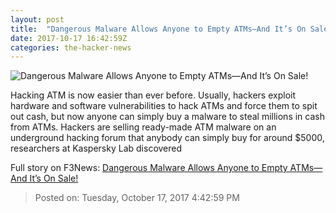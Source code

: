 ```yaml
---
layout: post
title:  "Dangerous Malware Allows Anyone to Empty ATMs—And It’s On Sale!"
date: 2017-10-17 16:42:59Z
categories: the-hacker-news
---
```


![Dangerous Malware Allows Anyone to Empty ATMs—And It’s On Sale!](https://2.bp.blogspot.com/-c2E-5RVEDVw/WeYGMaBgweI/AAAAAAAAua4/ZwDp3Rqoe9YQGDXx-okzXp__TD0i0Ob9wCLcBGAs/s1600/atm-malware-on-sale.png)

Hacking ATM is now easier than ever before. Usually, hackers exploit hardware and software vulnerabilities to hack ATMs and force them to spit out cash, but now anyone can simply buy a malware to steal millions in cash from ATMs. Hackers are selling ready-made ATM malware on an underground hacking forum that anybody can simply buy for around $5000, researchers at Kaspersky Lab discovered


Full story on F3News: [Dangerous Malware Allows Anyone to Empty ATMs—And It’s On Sale!](http://www.f3nws.com/n/DvCMhB)

> Posted on: Tuesday, October 17, 2017 4:42:59 PM
